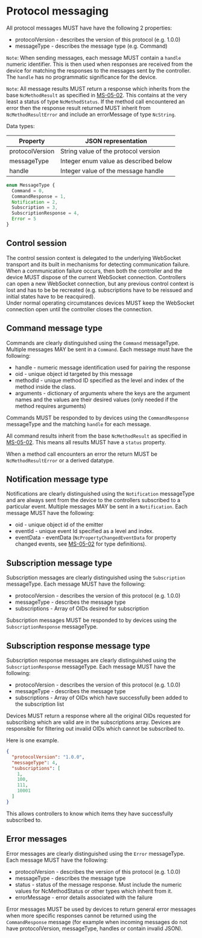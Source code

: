 # Protocol messaging

All protocol messages MUST have have the following 2 properties:

* protocolVersion - describes the version of this protocol (e.g. 1.0.0)
* messageType - describes the message type (e.g. Command)

`Note`: When sending messages, each message MUST contain a `handle` numeric identifier. This is then used when responses are received from the device for matching the responses to the messages sent by the controller. The `handle` has no programmatic significance for the device.

`Note`: All message results MUST return a response which inherits from the base `NcMethodResult` as specified in [MS-05-02](https://specs.amwa.tv/ms-05-02). This contains at the very least a status of type `NcMethodStatus`. If the method call encountered an error then the response result returned MUST inherit from `NcMethodResultError` and include an errorMessage of type `NcString`.

Data types:

| Property                   | JSON representation                       |
| -------------------------- | ----------------------------------------- |
| protocolVersion            | String value of the protocol version      |
| messageType                | Integer enum value as described below     |
| handle                     | Integer value of the message handle       |

```typescript
enum MessageType {
  Command = 0,
  CommandResponse = 1,
  Notification = 2,
  Subscription = 3,
  SubscriptionResponse = 4,
  Error = 5
}
```

## Control session

The control session context is delegated to the underlying WebSocket transport and its built in mechanisms for detecting communication failure.
When a communication failure occurs, then both the controller and the device MUST dispose of the current WebSocket connection. Controllers can open a new WebSocket connection, but any previous control context is lost and has to be be recreated (e.g. subscriptions have to be reissued and initial states have to be reacquired).  
Under normal operating circumstances devices MUST keep the WebSocket connection open until the controller closes the connection.

## Command message type

Commands are clearly distinguished using the `Command` messageType.
Multiple messages MAY be sent in a `Command`.
Each message must have the following:

* handle - numeric message identification used for pairing the response
* oid - unique object id targeted by this message
* methodId - unique method ID specified as the level and index of the method inside the class.
* arguments - dictionary of arguments where the keys are the argument names and the values are their desired values (only needed if the method requires arguments)

Commands MUST be responded to by devices using the `CommandResponse` messageType and the matching `handle` for each message.

All command results inherit from the base `NcMethodResult` as specified in [MS-05-02](https://specs.amwa.tv/ms-05-02). This means all results MUST have a `status` property.

When a method call encounters an error the return MUST be `NcMethodResultError` or a derived datatype.

## Notification message type

Notifications are clearly distinguished using the `Notification` messageType and are always sent from the device to the controllers subscribed to a particular event.
Multiple messages MAY be sent in a `Notification`.
Each message MUST have the following:

* oid - unique object id of the emitter
* eventId - unique event Id specified as a level and index.
* eventData - eventData (`NcPropertyChangedEventData` for property changed events, see [MS-05-02](https://specs.amwa.tv/ms-05-02) for type definitions).

## Subscription message type

Subscription messages are clearly distinguished using the `Subscription` messageType.
Each message MUST have the following:

* protocolVersion - describes the version of this protocol (e.g. 1.0.0)
* messageType - describes the message type
* subscriptions - Array of OIDs desired for subscription

Subscription messages MUST be responded to by devices using the `SubscriptionResponse` messageType.

## Subscription response message type

Subscription response messages are clearly distinguished using the `SubscriptionResponse` messageType.
Each message MUST have the following:

* protocolVersion - describes the version of this protocol (e.g. 1.0.0)
* messageType - describes the message type
* subscriptions - Array of OIDs which have successfully been added to the subscription list

Devices MUST return a response where all the original OIDs requested for subscribing which are valid are in the subscriptions array. Devices are responsible for filtering out invalid OIDs which cannot be subscribed to.

Here is one example.

```json
{
  "protocolVersion": "1.0.0",
  "messageType": 4,
  "subscriptions": [
    1,
    100,
    111,
    10001
  ]
}
```

This allows controllers to know which items they have successfully subscribed to.

## Error messages

Error messages are clearly distinguished using the `Error` messageType.
Each message MUST have the following:

* protocolVersion - describes the version of this protocol (e.g. 1.0.0)
* messageType - describes the message type
* status - status of the message response. Must include the numeric values for NcMethodStatus or other types which inherit from it.
* errorMessage - error details associated with the failure

Error messages MUST be used by devices to return general error messages when more specific responses cannot be returned using the `CommandResponse` message (for example when incoming messages do not have protocolVersion, messageType, handles or contain invalid JSON).
